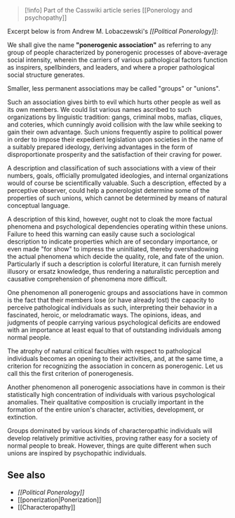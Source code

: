 > [!info] Part of the Casswiki article series [[Ponerology and psychopathy]]

Excerpt below is from Andrew M. Lobaczewski's _[[Political Ponerology]]_:

We shall give the name **"ponerogenic association"** as referring to any group of people characterized by ponerogenic processes of above-average social intensity, wherein the carriers of various pathological factors function as inspirers, spellbinders, and leaders, and where a proper pathological social structure generates.

Smaller, less permanent associations may be called "groups" or "unions".

Such an association gives birth to evil which hurts other people as well as its own members. We could list various names ascribed to such organizations by linguistic tradition: gangs, criminal mobs, mafias, cliques, and coteries, which cunningly avoid collision with the law while seeking to gain their own advantage. Such unions frequently aspire to political power in order to impose their expedient legislation upon societies in the name of a suitably prepared ideology, deriving advantages in the form of disproportionate prosperity and the satisfaction of their craving for power.

A description and classification of such associations with a view of their numbers, goals, officially promulgated ideologies, and internal organizations would of course be scientifically valuable. Such a description, effected by a perceptive observer, could help a ponerologist determine some of the properties of such unions, which cannot be determined by means of natural conceptual language.

A description of this kind, however, ought not to cloak the more factual phenomena and psychological dependencies operating within these unions. Failure to heed this warning can easily cause such a sociological description to indicate properties which are of secondary importance, or even made "for show" to impress the uninitiated, thereby overshadowing the actual phenomena which decide the quality, role, and fate of the union. Particularly if such a description is colorful literature, it can furnish merely illusory or ersatz knowledge, thus rendering a naturalistic perception and causative comprehension of phenomena more difficult.

One phenomenon all ponerogenic groups and associations have in common is the fact that their members lose (or have already lost) the capacity to perceive pathological individuals as such, interpreting their behavior in a fascinated, heroic, or melodramatic ways. The opinions, ideas, and judgments of people carrying various psychological deficits are endowed with an importance at least equal to that of outstanding individuals among normal people.

The atrophy of natural critical faculties with respect to pathological individuals becomes an opening to their activities, and, at the same time, a criterion for recognizing the association in concern as ponerogenic. Let us call this the first criterion of ponerogenesis.

Another phenomenon all ponerogenic associations have in common is their statistically high concentration of individuals with various psychological anomalies. Their qualitative composition is crucially important in the formation of the entire union's character, activities, development, or extinction.

Groups dominated by various kinds of characteropathic individuals will develop relatively primitive activities, proving rather easy for a society of normal people to break. However, things are quite different when such unions are inspired by psychopathic individuals.

See also
--------

*   _[[Political Ponerology]]_
*   [[ponerization|Ponerization]]
*   [[Characteropathy]]